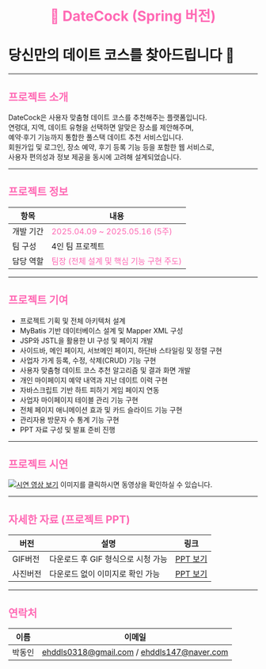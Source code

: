 <h1 align="center" style="color: #ff69b4;">🌸 DateCock (Spring 버전)</h1>
 <h1> 당신만의 데이트 코스를 찾아드립니다 🌸</h1>

---

## <span style="color:#ff69b4">프로젝트 소개</span>

DateCock은 사용자 맞춤형 데이트 코스를 추천해주는 플랫폼입니다.  
연령대, 지역, 데이트 유형을 선택하면 알맞은 장소를 제안해주며,  
예약·후기 기능까지 통합한 풀스택 데이트 추천 서비스입니다.  
회원가입 및 로그인, 장소 예약, 후기 등록 기능 등을 포함한 웹 서비스로,  
사용자 편의성과 정보 제공을 동시에 고려해 설계되었습니다.

---

## <span style="color:#ff69b4">프로젝트 정보</span>

| 항목 | 내용 |
|------|------|
| 개발 기간 | <span style="color:#ff69b4">2025.04.09 ~ 2025.05.16 (5주)</span> |
| 팀 구성 | 4인 팀 프로젝트 |
| 담당 역할 | <span style="color:#ff69b4">팀장 (전체 설계 및 핵심 기능 구현 주도)</span> |

---

## <span style="color:#ff69b4">프로젝트 기여</span>

- 프로젝트 기획 및 전체 아키텍처 설계
- MyBatis 기반 데이터베이스 설계 및 Mapper XML 구성
- JSP와 JSTL을 활용한 UI 구성 및 페이지 개발
- 사이드바, 메인 페이지, 서브메인 페이지, 하단바 스타일링 및 정렬 구현
- 사업자 가게 등록, 수정, 삭제(CRUD) 기능 구현
- 사용자 맞춤형 데이트 코스 추천 알고리즘 및 결과 화면 개발
- 개인 마이페이지 예약 내역과 지난 데이트 이력 구현
- 자바스크립트 기반 하트 피하기 게임 페이지 연동
- 사업자 마이페이지 테이블 관리 기능 구현
- 전체 페이지 애니메이션 효과 및 카드 슬라이드 기능 구현
- 관리자용 방문자 수 통계 기능 구현
- PPT 자료 구성 및 발표 준비 진행

---

## <span style="color:#ff69b4">프로젝트 시연</span>  


[![시연 영상 보기](https://github.com/user-attachments/assets/9ea93b32-61f9-4d68-b613-1f39a147d33e)](https://drive.google.com/file/d/1q8t6X3UdNsFdWciBhmv8sGW_iLD7Po-r/view?usp=sharing)
이미지를 클릭하시면 동영상을 확인하실 수 있습니다.

---

## <span style="color:#ff69b4">자세한 자료 (프로젝트 PPT)</span>

| 버전 | 설명 | 링크 |
|------|------|------|
| GIF버전 | 다운로드 후 GIF 형식으로 시청 가능 | [PPT 보기](https://docs.google.com/presentation/d/1E1e6Xc0-W3po5hTQP3lTPNWMQsfQUEbN/edit?usp=sharing&ouid=116873576163210222054&rtpof=true&sd=true) |
| 사진버전 | 다운로드 없이 이미지로 확인 가능 | [PPT 보기](https://docs.google.com/presentation/d/1IQ77WxWi4wxQ2YoMAXzDGI15P80RNm8h/edit?usp=sharing&ouid=116873576163210222054&rtpof=true&sd=true) |

---

## <span style="color:#ff69b4">연락처</span>

| 이름 | 이메일 |
|------|--------|
| 박동인 | ehddls0318@gmail.com / ehddls147@naver.com |
